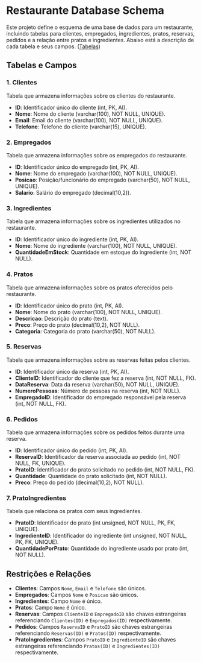 # Restaurante Database Schema

Este projeto define o esquema de uma base de dados para um restaurante, incluindo tabelas para clientes, empregados, ingredientes, pratos, reservas, pedidos e a relação entre pratos e ingredientes. Abaixo está a descrição de cada tabela e seus campos.
([Tabelas](https://github.com/pinhers/SQL-Restaurante/blob/main/SQL/create-tables.sql))
## Tabelas e Campos

### 1. Clientes
Tabela que armazena informações sobre os clientes do restaurante.

- **ID**: Identificador único do cliente (int, PK, AI).
- **Nome**: Nome do cliente (varchar(100), NOT NULL, UNIQUE).
- **Email**: Email do cliente (varchar(100), NOT NULL, UNIQUE).
- **Telefone**: Telefone do cliente (varchar(15), UNIQUE).

### 2. Empregados
Tabela que armazena informações sobre os empregados do restaurante.

- **ID**: Identificador único do empregado (int, PK, AI).
- **Nome**: Nome do empregado (varchar(100), NOT NULL, UNIQUE).
- **Posicao**: Posição/funcionário do empregado (varchar(50), NOT NULL, UNIQUE).
- **Salario**: Salário do empregado (decimal(10,2)).

### 3. Ingredientes
Tabela que armazena informações sobre os ingredientes utilizados no restaurante.

- **ID**: Identificador único do ingrediente (int, PK, AI).
- **Nome**: Nome do ingrediente (varchar(100), NOT NULL, UNIQUE).
- **QuantidadeEmStock**: Quantidade em estoque do ingrediente (int, NOT NULL).

### 4. Pratos
Tabela que armazena informações sobre os pratos oferecidos pelo restaurante.

- **ID**: Identificador único do prato (int, PK, AI).
- **Nome**: Nome do prato (varchar(100), NOT NULL, UNIQUE).
- **Descricao**: Descrição do prato (text).
- **Preco**: Preço do prato (decimal(10,2), NOT NULL).
- **Categoria**: Categoria do prato (varchar(50), NOT NULL).

### 5. Reservas
Tabela que armazena informações sobre as reservas feitas pelos clientes.

- **ID**: Identificador único da reserva (int, PK, AI).
- **ClienteID**: Identificador do cliente que fez a reserva (int, NOT NULL, FK).
- **DataReserva**: Data da reserva (varchar(50), NOT NULL, UNIQUE).
- **NumeroPessoas**: Número de pessoas na reserva (int, NOT NULL).
- **EmpregadoID**: Identificador do empregado responsável pela reserva (int, NOT NULL, FK).

### 6. Pedidos
Tabela que armazena informações sobre os pedidos feitos durante uma reserva.

- **ID**: Identificador único do pedido (int, PK, AI).
- **ReservaID**: Identificador da reserva associada ao pedido (int, NOT NULL, FK, UNIQUE).
- **PratoID**: Identificador do prato solicitado no pedido (int, NOT NULL, FK).
- **Quantidade**: Quantidade do prato solicitado (int, NOT NULL).
- **Preco**: Preço do pedido (decimal(10,2), NOT NULL).

### 7. PratoIngredientes
Tabela que relaciona os pratos com seus ingredientes.

- **PratoID**: Identificador do prato (int unsigned, NOT NULL, PK, FK, UNIQUE).
- **IngredienteID**: Identificador do ingrediente (int unsigned, NOT NULL, PK, FK, UNIQUE).
- **QuantidadePorPrato**: Quantidade do ingrediente usado por prato (int, NOT NULL).

## Restrições e Relações

- **Clientes**: Campos `Nome`, `Email` e `Telefone` são únicos.
- **Empregados**: Campos `Nome` e `Posicao` são únicos.
- **Ingredientes**: Campo `Nome` é único.
- **Pratos**: Campo `Nome` é único.
- **Reservas**: Campos `ClienteID` e `EmpregadoID` são chaves estrangeiras referenciando `Clientes(ID)` e `Empregados(ID)` respectivamente.
- **Pedidos**: Campos `ReservaID` e `PratoID` são chaves estrangeiras referenciando `Reservas(ID)` e `Pratos(ID)` respectivamente.
- **PratoIngredientes**: Campos `PratoID` e `IngredienteID` são chaves estrangeiras referenciando `Pratos(ID)` e `Ingredientes(ID)` respectivamente.
